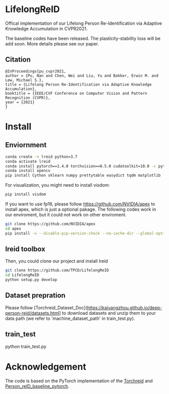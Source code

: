 # LifelongReID
Offical implementation of our Lifelong Person Re-Identification via Adaptive Knowledge Accumulation in CVPR2021.

The baseline codes have been released. The plasticity-stability loss will be add soon. More details please see our paper.


## Citation
```
@InProceedings{pu_cvpr2021,
author = {Pu, Nan and Chen, Wei and Liu, Yu and Bakker, Erwin M. and Lew, Michael S.},
title = {Lifelong Person Re-Identification via Adaptive Knowledge Accumulation},
booktitle = {IEEE/CVF Conference on Computer Vision and Pattern Recognition (CVPR)},
year = {2021}
}
```
# Install
## Enviornment
```bash
conda create -n lreid python=3.7
conda activate lreid
conda install pytorch==1.4.0 torchvision==0.5.0 cudatoolkit=10.0 -c pytorch
conda install opencv
pip install Cython sklearn numpy prettytable easydict tqdm matplotlib
```
For visualization, you might need to install visdom:
```bash
pip install visdom
```

If you want to use fp16, please follow https://github.com/NVIDIA/apex to install apex, which is just a optional pakage.
The following codes work in our enviroment, but it could not work on other enviroment.
```bash
git clone https://github.com/NVIDIA/apex
cd apex
pip install -v --disable-pip-version-check --no-cache-dir --global-option="--cpp_ext" --global-option="--cuda_ext" ./
```
## lreid toolbox
Then, you could clone our project and install lreid
```bash
git clone https://github.com/TPCD/LifelongReID
cd LifelongReID
python setup.py develop
```

## Dataset prepration
Please follow [Torchreid_Dataset_Doc](https://kaiyangzhou.github.io/deep-person-reid/datasets.html] to download datasets and unzip them to your data path (we refer to 'machine_dataset_path' in train_test.py).

## train_test

python train_test.py

# Acknowledgement
The code is based on the PyTorch implementation of the [Torchreid](https://github.com/KaiyangZhou/deep-person-reid]) and [Person_reID_baseline_pytorch](https://github.com/layumi/Person_reID_baseline_pytorch).
